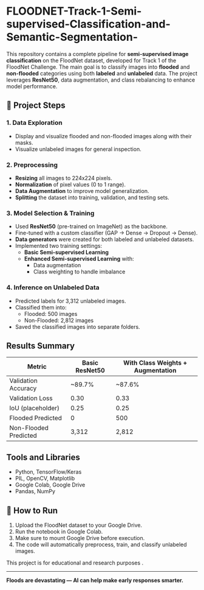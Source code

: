 # FLOODNET-Track-1-Semi-supervised-Classification-and-Semantic-Segmentation-

This repository contains a complete pipeline for **semi-supervised image classification** on the FloodNet dataset, developed for Track 1 of the FloodNet Challenge. The main goal is to classify images into **flooded** and **non-flooded** categories using both **labeled** and **unlabeled** data. The project leverages **ResNet50**, data augmentation, and class rebalancing to enhance model performance.


## 📌 Project Steps

### 1.  Data Exploration

- Display and visualize flooded and non-flooded images along with their masks.
- Visualize unlabeled images for general inspection.

### 2.  Preprocessing

- **Resizing** all images to 224x224 pixels.
- **Normalization** of pixel values (0 to 1 range).
- **Data Augmentation** to improve model generalization.
- **Splitting** the dataset into training, validation, and testing sets.

### 3.  Model Selection & Training

- Used **ResNet50** (pre-trained on ImageNet) as the backbone.
- Fine-tuned with a custom classifier (GAP → Dense → Dropout → Dense).
- **Data generators** were created for both labeled and unlabeled datasets.
- Implemented two training settings:
  - **Basic Semi-supervised Learning**
  - **Enhanced Semi-supervised Learning** with:
    - Data augmentation
    - Class weighting to handle imbalance

### 4.  Inference on Unlabeled Data

- Predicted labels for 3,312 unlabeled images.
- Classified them into:
  - Flooded: 500 images
  - Non-Flooded: 2,812 images
- Saved the classified images into separate folders.

##  Results Summary

| Metric                  | Basic ResNet50 | With Class Weights + Augmentation |
|------------------------|----------------|-----------------------------------|
| Validation Accuracy     | ~89.7%         | ~87.6%                            |
| Validation Loss         | 0.30           | 0.33                              |
| IoU (placeholder)       | 0.25           | 0.25                              |
| Flooded Predicted       | 0              | 500                               |
| Non-Flooded Predicted   | 3,312          | 2,812                             |


##  Tools and Libraries

- Python, TensorFlow/Keras
- PIL, OpenCV, Matplotlib
- Google Colab, Google Drive
- Pandas, NumPy


## 🚀 How to Run

1. Upload the FloodNet dataset to your Google Drive.
2. Run the notebook in Google Colab.
3. Make sure to mount Google Drive before execution.
4. The code will automatically preprocess, train, and classify unlabeled images.


This project is for educational and research purposes .

---

**Floods are devastating — AI can help make early responses smarter.**





